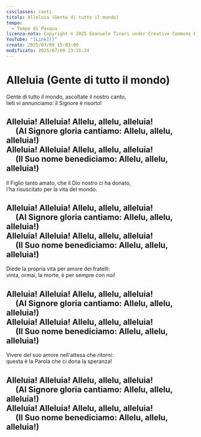 ```yaml
---
cssclasses: canti
titolo: Alleluia (Gente di tutto il mondo)
tempo:
  - Tempo di Pasqua
licenza-nota: Copyright © 2025 Emanuele Tinari under Creative Commons BY-NC-SA 4.0 https://creativecommons.org/licenses/by-nc-sa/4.0/
YouTube: "[Link]()"
creato: 2025/07/08 15:03:06
modificato: 2025/07/09 23:31:34
---
```


# Alleluia (Gente di tutto il mondo)
Gente di tutto il mondo, ascoltate il nostro canto,<br>lieti vi annunciamo: il Signore è risorto!
## Alleluia! Alleluia! Allelu, allelu, alleluia!<br>&nbsp;&nbsp;&nbsp;&nbsp;&nbsp;(Al Signore gloria cantiamo: Allelu, allelu, alleluia!)<br>Alleluia! Alleluia! Allelu, allelu, alleluia!<br>&nbsp;&nbsp;&nbsp;&nbsp;&nbsp;(Il Suo nome benediciamo: Allelu, allelu, alleluia!)
Il Figlio tanto amato, che il Dio nostro ci ha donato,<br>l'ha risuscitato per la vita del mondo.
## Alleluia! Alleluia! Allelu, allelu, alleluia!<br>&nbsp;&nbsp;&nbsp;&nbsp;&nbsp;(Al Signore gloria cantiamo: Allelu, allelu, alleluia!)<br>Alleluia! Alleluia! Allelu, allelu, alleluia!<br>&nbsp;&nbsp;&nbsp;&nbsp;&nbsp;(Il Suo nome benediciamo: Allelu, allelu, alleluia!)
Diede la propria vita per amore dei fratelli:<br>vinta, ormai, la morte, è per sempre con noi!
## Alleluia! Alleluia! Allelu, allelu, alleluia!<br>&nbsp;&nbsp;&nbsp;&nbsp;&nbsp;(Al Signore gloria cantiamo: Allelu, allelu, alleluia!)<br>Alleluia! Alleluia! Allelu, allelu, alleluia!<br>&nbsp;&nbsp;&nbsp;&nbsp;&nbsp;(Il Suo nome benediciamo: Allelu, allelu, alleluia!)
Vivere del suo amore nell'attesa che ritorni:<br>questa è la Parola che ci dona la speranza!
## Alleluia! Alleluia! Allelu, allelu, alleluia!<br>&nbsp;&nbsp;&nbsp;&nbsp;&nbsp;(Al Signore gloria cantiamo: Allelu, allelu, alleluia!)<br>Alleluia! Alleluia! Allelu, allelu, alleluia!<br>&nbsp;&nbsp;&nbsp;&nbsp;&nbsp;(Il Suo nome benediciamo: Allelu, allelu, alleluia!)
